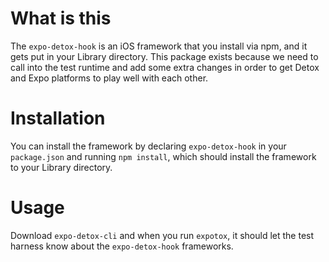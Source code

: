# What is this
The `expo-detox-hook` is an iOS framework that you install via npm, and it gets put in your Library directory. This package exists because we need to call into the test runtime and add some extra changes in order to get Detox and Expo platforms to play well with each other. 

# Installation
You can install the framework by declaring `expo-detox-hook` in your `package.json` and running `npm install`, which should install the framework to your Library directory.

# Usage
Download `expo-detox-cli` and when you run `expotox`, it should let the test harness know about the `expo-detox-hook` frameworks.
